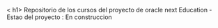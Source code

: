 < h1> Repositorio de los cursos del proyecto de oracle next Education </h1>
-Estao del proyecto : En construccion

